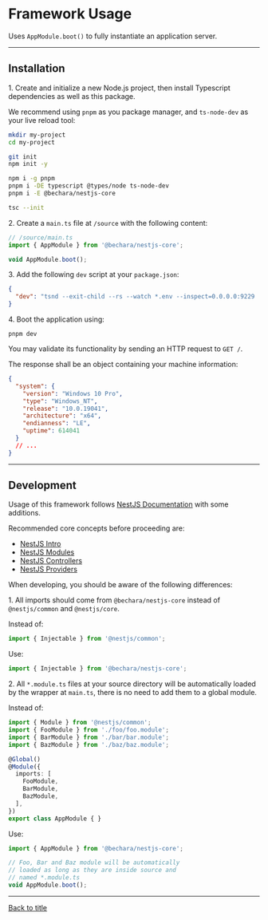 # Framework Usage

Uses `AppModule.boot()` to fully instantiate an application server.

---

## Installation

1\. Create and initialize a new Node.js project, then install Typescript dependencies as well as this package.

We recommend using `pnpm` as you package manager, and `ts-node-dev` as your live reload tool:

```sh
mkdir my-project
cd my-project

git init
npm init -y

npm i -g pnpm
pnpm i -DE typescript @types/node ts-node-dev
pnpm i -E @bechara/nestjs-core

tsc --init
```

2\. Create a `main.ts` file at `/source` with the following content:

```ts
// /source/main.ts
import { AppModule } from '@bechara/nestjs-core';

void AppModule.boot();
```

3\. Add the following `dev` script at your `package.json`:

```json
{
  "dev": "tsnd --exit-child --rs --watch *.env --inspect=0.0.0.0:9229 ./test/main.ts"
}
```

4\. Boot the application using:

```bs
pnpm dev
```

You may validate its functionality by sending an HTTP request to `GET /`.

The response shall be an object containing your machine information:

```json
{
  "system": {
    "version": "Windows 10 Pro",
    "type": "Windows_NT",
    "release": "10.0.19041",
    "architecture": "x64",
    "endianness": "LE",
    "uptime": 614041
  }
  // ...
}
```

---

## Development

Usage of this framework follows [NestJS Documentation](https://docs.nestjs.com/) with some additions.

Recommended core concepts before proceeding are:

- [NestJS Intro](https://docs.nestjs.com/)
- [NestJS Modules](https://docs.nestjs.com/modules)
- [NestJS Controllers](https://docs.nestjs.com/controllers)
- [NestJS Providers](https://docs.nestjs.com/providers)

When developing, you should be aware of the following differences:

1\. All imports should come from `@bechara/nestjs-core` instead of `@nestjs/common` and `@nestjs/core`.

Instead of:

```ts
import { Injectable } from '@nestjs/common';
```

Use:

```ts
import { Injectable } from '@bechara/nestjs-core';
```

2\. All `*.module.ts` files at your source directory will be automatically loaded by the wrapper at `main.ts`, there is no need to add them to a global module.

Instead of:

```ts
import { Module } from '@nestjs/common';
import { FooModule } from './foo/foo.module';
import { BarModule } from './bar/bar.module';
import { BazModule } from './baz/baz.module';

@Global()
@Module({
  imports: [
    FooModule,
    BarModule,
    BazModule,
  ],
})
export class AppModule { }
```

Use:

```ts
import { AppModule } from '@bechara/nestjs-core';

// Foo, Bar and Baz module will be automatically
// loaded as long as they are inside source and
// named *.module.ts
void AppModule.boot();
```

---

[Back to title](../../README.md)
